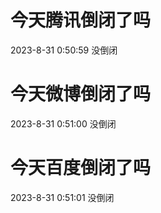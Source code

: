 # 今天腾讯倒闭了吗

2023-8-31 0:50:59 没倒闭

# 今天微博倒闭了吗

2023-8-31 0:51:00 没倒闭

# 今天百度倒闭了吗

2023-8-31 0:51:01 没倒闭

